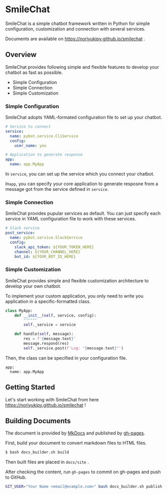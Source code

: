 # SmileChat

SmileChat is a simple chatbot framework written in Python for simple configuration, customization and connection with several services.

Documents are available on https://noriyukipy.github.io/smilechat .

## Overview

SmileChat provides following simple and flexible features to develop your chatbot as fast as possible.

- Simple Configuration
- Simple Connection
- Simple Customization

### Simple Configuration

SmileChat adopts YAML-formated configuration file to set up your chatbot.

```yaml
# Service to connect
service:
  name: pybot.service.CliService
  config:
    user_name: you

# Application to generate response
app:
  name: app.MyApp
```

In `service`, you can set up the service which you connect your chatbot.

In`app`, you can specify your core application to generate resposne from a message got from the service defined in `service`.

### Simple Connection

SmileChat provides pupular services as default.
You can just specify each service in YAML configuration file to work with these services.

```yaml
# Slack service
post_service:
  name: pybot.service.SlackService
  config:
    slack_api_token: ${YOUR_TOKEN_HERE}
    channel: ${YOUR_CHANNEL_HERE}
    bot_id: ${YOUR_BOT_ID_HERE}
```

### Simple Customization

SmileChat provides simple and flexible customization architecture to develop your own chatbot.

To implement your custom application, you only need to write you application in a specific-formatted class.

```py
class MyApp:
    def __init__(self, service, config):
        """"""
        self._service = service

    def handle(self, message):
        res = f'{message.text}'
        message.respond(res)
        self._service.post(f'Log: "{message.text}"')
```

Then, the class can be specified in your configuration file.

```
app:
  name: app.MyApp
```

## Getting Started

Let's start working with SmileChat from here https://noriyukipy.github.io/smilechat !

## Building Documents

The document is provided by [MkDocs](https://www.mkdocs.org/) and published by [gh-pages](https://www.npmjs.com/package/gh-pages).

First, build your document to convert markdown files to HTML files.

```sh
$ bash docs_builder.sh build
```

Then built files are placed in `docs/site` .

After checking the content, run `gh-pages` to commit on gh-pages and push to GitHub.

```sh
GIT_USER="Your Name <email@example.com>" bash docs_builder.sh publish
```
